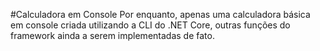 #Calculadora em Console
Por enquanto, apenas uma calculadora básica em console criada utilizando a CLI do .NET Core, outras funções do framework ainda a serem implementadas de fato.